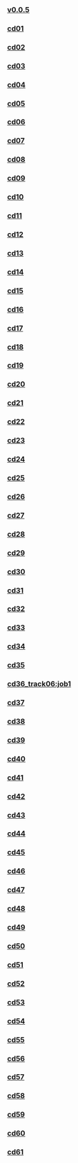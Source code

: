 ### [v0.0.5](https://github.com/littleflute/bible1/edit/master/NIV%20Live%20A%20Bible%20Experience/OldTestament/readme.md)
### [cd01](cd01)
### [cd02](cd02)
### [cd03](cd03)
### [cd04](cd04)
### [cd05](cd05)
### [cd06](cd06)
### [cd07](cd07)
### [cd08](cd08)
### [cd09](cd09)
### [cd10](cd10)
### [cd11](cd11)
### [cd12](cd12)
### [cd13](cd13)
### [cd14](cd14)
### [cd15](cd15)
### [cd16](cd16)
### [cd17](cd17)
### [cd18](cd18)
### [cd19](cd19)
### [cd20](cd20)
### [cd21](cd21)
### [cd22](cd22)
### [cd23](cd23)
### [cd24](cd24)
### [cd25](cd25)
### [cd26](cd26)
### [cd27](cd27)
### [cd28](cd28)
### [cd29](cd29)
### [cd30](cd30)
### [cd31](cd31)
### [cd32](cd32)
### [cd33](cd33)
### [cd34](cd34)
### [cd35](cd35)
### [cd36_track06:job1](cd36)
### [cd37](cd37)
### [cd38](cd38)
### [cd39](cd39)
### [cd40](cd40)
### [cd41](cd41)
### [cd42](cd42)
### [cd43](cd43)
### [cd44](cd44)
### [cd45](cd45)
### [cd46](cd46)
### [cd47](cd47)
### [cd48](cd48)
### [cd49](cd49)
### [cd50](cd50)
### [cd51](cd51)
### [cd52](cd52)
### [cd53](cd53)
### [cd54](cd54)
### [cd55](cd55)
### [cd56](cd56)
### [cd57](cd57)
### [cd58](cd58)
### [cd59](cd59)
### [cd60](cd60)
### [cd61](cd61)
